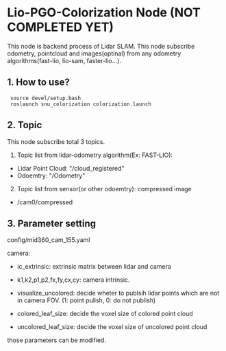 # Lio-PGO-Colorization Node (NOT COMPLETED YET)

This node is backend process of Lidar SLAM. This node subscribe odometry, pointcloud and images(optinal) from any odometry algorithms(fast-lio, lio-sam, faster-lio...).

## 1. How to use?

     source devel/setup.bash
     roslaunch snu_colorization colorization.launch


## 2. Topic

This node subscribe total 3 topics. 


1. Topic list from lidar-odometry algorithm(Ex: FAST-LIO):

- Lidar Point Cloud: "/cloud_registered"
- Odoemtry: "/Odometry"

2. Topic list from sensor(or other odoemtry): compressed image

- /cam0/compressed

## 3. Parameter setting

config/mid360_cam_155.yaml 

camera:
- ic_extrinsic: extrinsic matrix between lidar and camera
    
- k1,k2,p1,p2,fx,fy,cx,cy: camera intrinsic.

- visualize_uncolored: decide wheter to publsih lidar points which are not in camera FOV. (1: point pulish, 0: do not publish)

- colored_leaf_size: decide the voxel size of colored point cloud

- uncolored_leaf_size: decide the voxel size of uncolored point cloud

those parameters can be modified.



